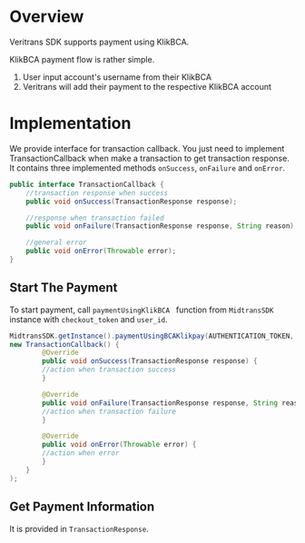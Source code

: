 # Overview

Veritrans SDK supports payment using KlikBCA.

KlikBCA payment flow is rather simple. 

1. User input account's username from their KlikBCA
2. Veritrans will add their payment to the respective KlikBCA account

# Implementation
We provide interface for transaction callback. You just need to implement TransactionCallback when make a transaction to get transaction response.
It contains three implemented methods `onSuccess`, `onFailure` and `onError`.

```Java
public interface TransactionCallback {
    //transaction response when success
    public void onSuccess(TransactionResponse response);

    //response when transaction failed
    public void onFailure(TransactionResponse response, String reason);

    //general error
    public void onError(Throwable error);
}
```

## Start The Payment

To start payment, call `paymentUsingKlikBCA ` function from `MidtransSDK` instance with `checkout_token` and `user_id`.

```Java
MidtransSDK.getInstance().paymentUsingBCAKlikpay(AUTHENTICATION_TOKEN, USER_ID,
new TransactionCallback() {
        @Override
        public void onSuccess(TransactionResponse response) {
        //action when transaction success
        }

        @Override
        public void onFailure(TransactionResponse response, String reason) {
        //action when transaction failure
        }

        @Override
        public void onError(Throwable error) {
        //action when error
        }
    }
);
```

## Get Payment Information
It is provided in `TransactionResponse`.
